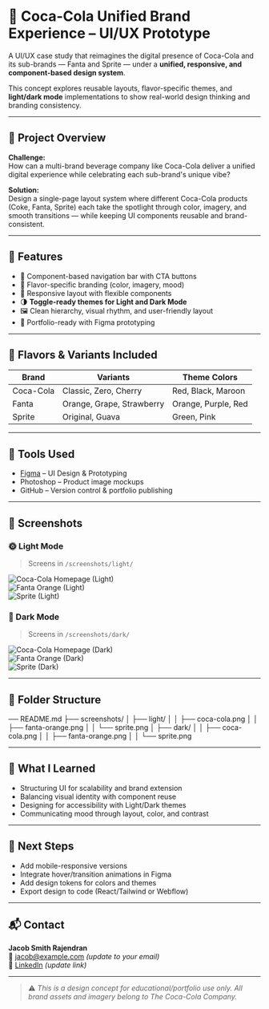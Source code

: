 # 🥤 Coca-Cola Unified Brand Experience – UI/UX Prototype

A UI/UX case study that reimagines the digital presence of Coca-Cola and its sub-brands — Fanta and Sprite — under a **unified, responsive, and component-based design system**.

This concept explores reusable layouts, flavor-specific themes, and **light/dark mode** implementations to show real-world design thinking and branding consistency.

---

## 📌 Project Overview

**Challenge:**  
How can a multi-brand beverage company like Coca-Cola deliver a unified digital experience while celebrating each sub-brand's unique vibe?

**Solution:**  
Design a single-page layout system where different Coca-Cola products (Coke, Fanta, Sprite) each take the spotlight through color, imagery, and smooth transitions — while keeping UI components reusable and brand-consistent.

---

## 🎨 Features

- 🍭 Component-based navigation bar with CTA buttons
- 🧃 Flavor-specific branding (color, imagery, mood)
- 🌈 Responsive layout with flexible components
- 🌗 **Toggle-ready themes for Light and Dark Mode**
- 🖼️ Clean hierarchy, visual rhythm, and user-friendly layout
- 💼 Portfolio-ready with Figma prototyping

---

## 🧩 Flavors & Variants Included

| Brand     | Variants                      | Theme Colors       |
|-----------|-------------------------------|--------------------|
| Coca-Cola | Classic, Zero, Cherry         | Red, Black, Maroon |
| Fanta     | Orange, Grape, Strawberry     | Orange, Purple, Red|
| Sprite    | Original, Guava               | Green, Pink        |

---

## 🔧 Tools Used

- [Figma](https://figma.com/) – UI Design & Prototyping  
- Photoshop – Product image mockups  
- GitHub – Version control & portfolio publishing

---

## 📸 Screenshots

### 🌞 Light Mode

> Screens in `/screenshots/light/`

![Coca-Cola Homepage (Light)](./screenshots/light/coca-cola.png)  
![Fanta Orange (Light)](./screenshots/light/fanta-orange.png)  
![Sprite (Light)](./screenshots/light/sprite.png)  

### 🌙 Dark Mode

> Screens in `/screenshots/dark/`

![Coca-Cola Homepage (Dark)](./screenshots/dark/coca-cola.png)  
![Fanta Orange (Dark)](./screenshots/dark/fanta-orange.png)  
![Sprite (Dark)](./screenshots/dark/sprite.png)  

---

## 📂 Folder Structure

── README.md
├── screenshots/
│ ├── light/
│ │ ├── coca-cola.png
│ │ ├── fanta-orange.png
│ │ └── sprite.png
│ ├── dark/
│ │ ├── coca-cola.png
│ │ ├── fanta-orange.png
│ │ └── sprite.png


---

## 🧠 What I Learned

- Structuring UI for scalability and brand extension
- Balancing visual identity with component reuse
- Designing for accessibility with Light/Dark themes
- Communicating mood through layout, color, and contrast

---

## 🚀 Next Steps

- Add mobile-responsive versions  
- Integrate hover/transition animations in Figma  
- Add design tokens for colors and themes  
- Export design to code (React/Tailwind or Webflow)

---

## 📬 Contact

**Jacob Smith Rajendran**  
📧 jacob@example.com *(update to your email)*  
🔗 [LinkedIn](https://www.linkedin.com/in/your-profile) *(update link)*  

---

> ⚠️ *This is a design concept for educational/portfolio use only. All brand assets and imagery belong to The Coca-Cola Company.*



